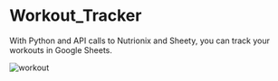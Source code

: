 # Workout_Tracker
With Python and API calls to Nutrionix and Sheety, you can track your workouts in Google Sheets.

![workout](https://github.com/andreapeterson/Workout_Tracker/assets/134665743/3af13da6-57dc-4a75-b536-4b2bd0c71acf)
